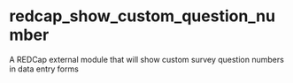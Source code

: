 # redcap_show_custom_question_number
A REDCap external module that will show custom survey question numbers in data entry forms
